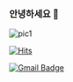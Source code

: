### 안녕하세요 👋

<!--
**Jee-on/Jee-on** is a ✨ _special_ ✨ repository because its `README.md` (this file) appears on your GitHub profile.

Here are some ideas to get you started:

- 🔭 I’m currently working on ...
- 🌱 I’m currently learning ...
- 👯 I’m looking to collaborate on ...
- 🤔 I’m looking for help with ...
- 💬 Ask me about ...
- 📫 How to reach me: ...
- 😄 Pronouns: ...
- ⚡ Fun fact: ...
-->
![pic1](https://github.com/Jee-on/Jee-on/assets/131442485/2285c69f-a6eb-4be8-8aa0-1c72c1ce371f)

	
  [![Hits](https://hits.seeyoufarm.com/api/count/incr/badge.svg?url=https://github.com/Jee-on)](https://github.com/Jee-on) 
	


[![Gmail Badge](https://img.shields.io/badge/Gmail-d14836?style=flat-square&logo=Gmail&logoColor=white&link=mailto:tjdgh3586@gmail.com)](mailto:tjdgh3586@gmail.com)
